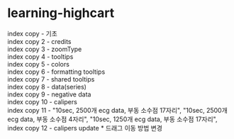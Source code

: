 # learning-highcart

index copy - 기초  
index copy 2 - credits  
index copy 3 - zoomType  
index copy 4 - tooltips  
index copy 5 - colors  
index copy 6 - formatting tooltips  
index copy 7 - shared tooltips  
index copy 8 - data(series)  
index copy 9 - negative data  
index copy 10 - calipers  
index copy 11 - "10sec, 2500개 ecg data, 부동 소수점 17자리", "10sec, 2500개 ecg data, 부동 소수점 4자리", "10sec, 1250개 ecg data, 부동 소수점 17자리",  
index copy 12 - calipers update \* 드래그 이동 방법 변경  
